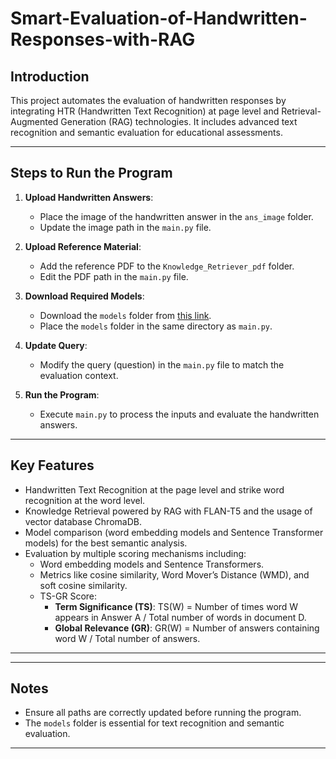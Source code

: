 # Smart-Evaluation-of-Handwritten-Responses-with-RAG

## Introduction
This project automates the evaluation of handwritten responses by integrating HTR (Handwritten Text Recognition) at page level and Retrieval-Augmented Generation (RAG) technologies. It includes advanced text recognition and semantic evaluation for educational assessments.

---

## Steps to Run the Program

1. **Upload Handwritten Answers**:
   - Place the image of the handwritten answer in the `ans_image` folder.
   - Update the image path in the `main.py` file.

2. **Upload Reference Material**:
   - Add the reference PDF to the `Knowledge_Retriever_pdf` folder.
   - Edit the PDF path in the `main.py` file.

3. **Download Required Models**:
   - Download the `models` folder from [this link](<https://drive.google.com/drive/folders/1I1Sb6CxMNrrsu5mM8aiuqfJ-UBl11E0W?usp=sharing>).
   - Place the `models` folder in the same directory as `main.py`.

4. **Update Query**:
   - Modify the query (question) in the `main.py` file to match the evaluation context.

5. **Run the Program**:
   - Execute `main.py` to process the inputs and evaluate the handwritten answers.

---

## Key Features

- Handwritten Text Recognition at the page level and strike word recognition at the word level.
- Knowledge Retrieval powered by RAG with FLAN-T5 and the usage of vector database ChromaDB.
- Model comparison (word embedding models and Sentence Transformer models) for the best semantic analysis.
- Evaluation by multiple scoring mechanisms including:
  - Word embedding models and Sentence Transformers.
  - Metrics like cosine similarity, Word Mover’s Distance (WMD), and soft cosine similarity.
  - TS-GR Score:
    - **Term Significance (TS)**: TS(W) = Number of times word W appears in Answer A / Total number of words in document D.
    - **Global Relevance (GR)**: GR(W) = Number of answers containing word W / Total number of answers.

---
---

## Notes

- Ensure all paths are correctly updated before running the program.
- The `models` folder is essential for text recognition and semantic evaluation.

---
